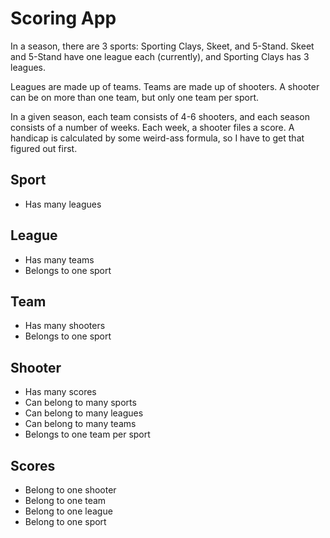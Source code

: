 Scoring App
================

In a season, there are 3 sports: Sporting Clays, Skeet, and 5-Stand. Skeet and 5-Stand have one league each (currently), and Sporting Clays has 3 leagues.

Leagues are made up of teams. Teams are made up of shooters. A shooter can be on more than one team, but only one team per sport.

In a given season, each team consists of 4-6 shooters, and each season consists of a number of weeks. Each week, a shooter files a score. A handicap is calculated by some weird-ass formula, so I have to get that figured out first.

## Sport

* Has many leagues

## League

* Has many teams
* Belongs to one sport

## Team

* Has many shooters
* Belongs to one sport

## Shooter

* Has many scores
* Can belong to many sports
* Can belong to many leagues
* Can belong to many teams
* Belongs to one team per sport

## Scores

* Belong to one shooter
* Belong to one team
* Belong to one league
* Belong to one sport
